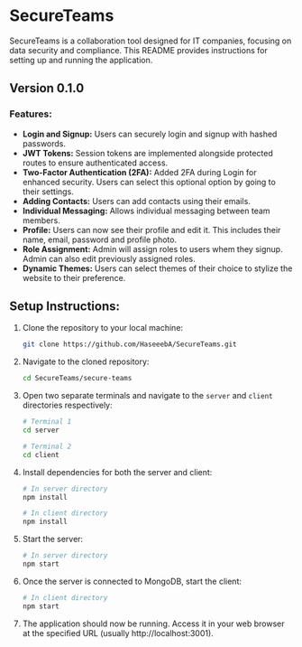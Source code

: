# SecureTeams

SecureTeams is a collaboration tool designed for IT companies, focusing on data security and compliance. This README provides instructions for setting up and running the application.

## Version 0.1.0

### Features:
- **Login and Signup:** Users can securely login and signup with hashed passwords.
- **JWT Tokens:** Session tokens are implemented alongside protected routes to ensure authenticated access.
- **Two-Factor Authentication (2FA):** Added 2FA during Login for enhanced security. Users can select this optional option by going to their settings.
- **Adding Contacts:** Users can add contacts using their emails.
- **Individual Messaging:** Allows individual messaging between team members.
- **Profile:** Users can now see their profile and edit it. This includes their name, email, password and profile photo.
- **Role Assignment:** Admin will assign roles to users whem they signup. Admin can also edit previously assigned roles.
- **Dynamic Themes:** Users can select themes of their choice to stylize the website to their preference.

## Setup Instructions:

1. Clone the repository to your local machine:
    ```bash
    git clone https://github.com/HaseeebA/SecureTeams.git
    ```

2. Navigate to the cloned repository:
    ```bash
    cd SecureTeams/secure-teams
    ```

3. Open two separate terminals and navigate to the `server` and `client` directories respectively:
    ```bash
    # Terminal 1
    cd server

    # Terminal 2
    cd client
    ```

4. Install dependencies for both the server and client:
    ```bash
    # In server directory
    npm install

    # In client directory
    npm install
    ```

5. Start the server:
    ```bash
    # In server directory
    npm start
    ```

6. Once the server is connected to MongoDB, start the client:
    ```bash
    # In client directory
    npm start
    ```

7. The application should now be running. Access it in your web browser at the specified URL (usually http://localhost:3001).
